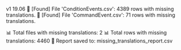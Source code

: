 v1 19.06
🔴 [Found] File 'ConditionEvents.csv': 4389 rows with missing translations.
🔴 [Found] File 'CommandEvent.csv': 71 rows with missing translations.

📊 Total files with missing translations: 2
📊 Total rows with missing translations: 4460
📄 Report saved to: missing_translations_report.csv

